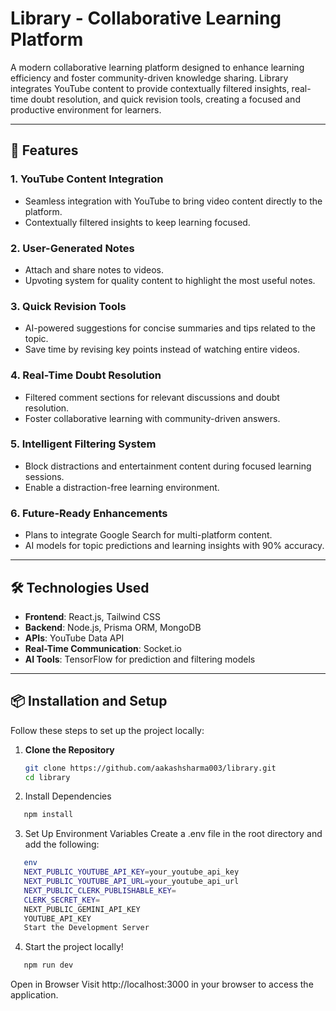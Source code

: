 # Library - Collaborative Learning Platform  

A modern collaborative learning platform designed to enhance learning efficiency and foster community-driven knowledge sharing. Library integrates YouTube content to provide contextually filtered insights, real-time doubt resolution, and quick revision tools, creating a focused and productive environment for learners.  

---

## 🚀 Features  

### 1. **YouTube Content Integration**  
- Seamless integration with YouTube to bring video content directly to the platform.  
- Contextually filtered insights to keep learning focused.  

### 2. **User-Generated Notes**  
- Attach and share notes to videos.  
- Upvoting system for quality content to highlight the most useful notes.  

### 3. **Quick Revision Tools**  
- AI-powered suggestions for concise summaries and tips related to the topic.  
- Save time by revising key points instead of watching entire videos.  

### 4. **Real-Time Doubt Resolution**  
- Filtered comment sections for relevant discussions and doubt resolution.  
- Foster collaborative learning with community-driven answers.  

### 5. **Intelligent Filtering System**  
- Block distractions and entertainment content during focused learning sessions.  
- Enable a distraction-free learning environment.  

### 6. **Future-Ready Enhancements**  
- Plans to integrate Google Search for multi-platform content.  
- AI models for topic predictions and learning insights with 90% accuracy.  

---

## 🛠️ Technologies Used  

- **Frontend**: React.js, Tailwind CSS  
- **Backend**: Node.js, Prisma ORM, MongoDB  
- **APIs**: YouTube Data API  
- **Real-Time Communication**: Socket.io  
- **AI Tools**: TensorFlow for prediction and filtering models  

---

## 📦 Installation and Setup  

Follow these steps to set up the project locally:  

1. **Clone the Repository**  
   ```bash
   git clone https://github.com/aakashsharma003/library.git
   cd library
2. Install Dependencies

```bash
   npm install
```

3. Set Up Environment Variables
   Create a .env file in the root directory and add the following:

```bash
   env
   NEXT_PUBLIC_YOUTUBE_API_KEY=your_youtube_api_key
   NEXT_PUBLIC_YOUTUBE_API_URL=your_youtube_api_url
   NEXT_PUBLIC_CLERK_PUBLISHABLE_KEY=
   CLERK_SECRET_KEY=
   NEXT_PUBLIC_GEMINI_API_KEY
   YOUTUBE_API_KEY
   Start the Development Server
```
4. Start the project locally!
```bash
   npm run dev
```
   Open in Browser
   Visit http://localhost:3000 in your browser to access the application.
